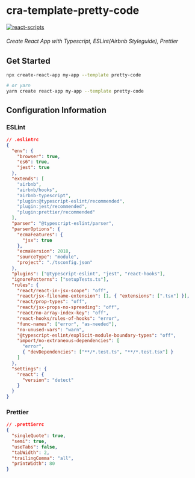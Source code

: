 # cra-template-pretty-code

[![react-scripts](https://img.shields.io/npm/v/react-scripts?label=react-scripts)](https://github.com/facebook/create-react-app)

###### Create React App with Typescript, ESLint(Airbnb Styleguide), Prettier

## Get Started

```zsh
npx create-react-app my-app --template pretty-code

# or yarn
yarn create react-app my-app --template pretty-code
```

## Configuration Information

### ESLint

```json
// .eslintrc
{
  "env": {
    "browser": true,
    "es6": true,
    "jest": true
  },
  "extends": [
    "airbnb",
    "airbnb/hooks",
    "airbnb-typescript",
    "plugin:@typescript-eslint/recommended",
    "plugin:jest/recommended",
    "plugin:prettier/recommended"
  ],
  "parser": "@typescript-eslint/parser",
  "parserOptions": {
    "ecmaFeatures": {
      "jsx": true
    },
    "ecmaVersion": 2018,
    "sourceType": "module",
    "project": "./tsconfig.json"
  },
  "plugins": ["@typescript-eslint", "jest", "react-hooks"],
  "ignorePatterns": ["setupTests.ts"],
  "rules": {
    "react/react-in-jsx-scope": "off",
    "react/jsx-filename-extension": [1, { "extensions": [".tsx"] }],
    "react/prop-types": "off",
    "react/jsx-props-no-spreading": "off",
    "react/no-array-index-key": "off",
    "react-hooks/rules-of-hooks": "error",
    "func-names": ["error", "as-needed"],
    "no-unused-vars": "warn",
    "@typescript-eslint/explicit-module-boundary-types": "off",
    "import/no-extraneous-dependencies": [
      "error",
      { "devDependencies": ["**/*.test.ts", "**/*.test.tsx"] }
    ]
  },
  "settings": {
    "react": {
      "version": "detect"
    }
  }
}
```

### Prettier

```json
// .prettierrc
{
  "singleQuote": true,
  "semi": true,
  "useTabs": false,
  "tabWidth": 2,
  "trailingComma": "all",
  "printWidth": 80
}
```
